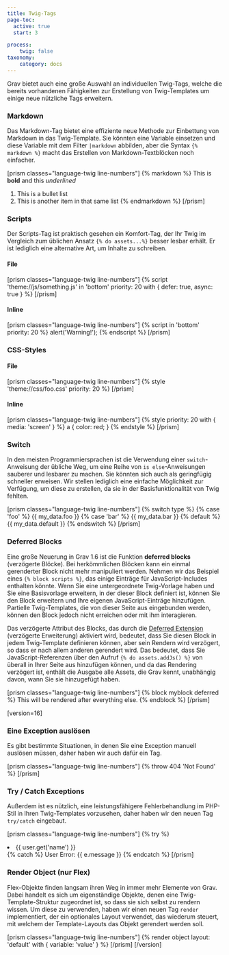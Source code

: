 ```yaml
---
title: Twig-Tags
page-toc:
  active: true
  start: 3

process:
    twig: false
taxonomy:
    category: docs
---
```


Grav bietet auch eine große Auswahl an individuellen Twig-Tags, welche die bereits vorhandenen Fähigkeiten zur Erstellung von Twig-Templates um einige neue nützliche Tags erweitern.

### Markdown

Das Markdown-Tag bietet eine effiziente neue Methode zur Einbettung von Markdown in das Twig-Template.  Sie könnten eine Variable einsetzen und diese Variable mit dem Filter `|markdown` abbilden, aber die Syntax `{% markdown %}` macht das Erstellen von Markdown-Textblöcken noch einfacher.

[prism classes="language-twig line-numbers"]
{% markdown %}
This is **bold** and this _underlined_

1. This is a bullet list
2. This is another item in that same list
{% endmarkdown %}
[/prism]

### Scripts

Der Scripts-Tag ist praktisch gesehen ein Komfort-Tag, der Ihr Twig im Vergleich zum üblichen Ansatz `{% do assets...%}` besser lesbar erhält.  Er ist lediglich eine alternative Art, um Inhalte zu schreiben.

#### File

[prism classes="language-twig line-numbers"]
{% script 'theme://js/something.js' in 'bottom' priority: 20 with { defer: true, async: true } %}
[/prism]

#### Inline

[prism classes="language-twig line-numbers"]
{% script in 'bottom' priority: 20 %}
    alert('Warning!');
{% endscript %}
[/prism]

### CSS-Styles

#### File

[prism classes="language-twig line-numbers"]
{% style 'theme://css/foo.css' priority: 20 %}
[/prism]

#### Inline

[prism classes="language-twig line-numbers"]
{% style priority: 20 with { media: 'screen' } %}
    a { color: red; }
{% endstyle %}
[/prism]

### Switch

In den meisten Programmiersprachen ist die Verwendung einer `switch`-Anweisung der übliche Weg, um eine Reihe von `is else`-Anweisungen sauberer und lesbarer zu machen.  Sie könnten sich auch als geringfügig schneller erweisen.  Wir stellen lediglich eine einfache Möglichkeit zur Verfügung, um diese zu erstellen, da sie in der Basisfunktionalität von Twig fehlten.

[prism classes="language-twig line-numbers"]
{% switch type %}
  {% case 'foo' %}
     {{ my_data.foo }}
  {% case 'bar' %}
     {{ my_data.bar }}
  {% default %}
     {{ my_data.default }}
{% endswitch %}
[/prism]

### Deferred Blocks

Eine große Neuerung in Grav 1.6 ist die Funktion **deferred blocks** (verzögerte Blöcke).  Bei herkömmlichen Blöcken kann ein einmal gerenderter Block nicht mehr manipuliert werden.  Nehmen wir das Beispiel eines `{% block scripts %}`, das einige Einträge für JavaScript-Includes enthalten könnte. Wenn Sie eine untergeordnete Twig-Vorlage haben und Sie eine Basisvorlage erweitern, in der dieser Block definiert ist, können Sie den Block erweitern und Ihre eigenen JavaScript-Einträge hinzufügen.  Partielle Twig-Templates, die von dieser Seite aus eingebunden werden, können den Block jedoch nicht erreichen oder mit ihm interagieren.

Das verzögerte Attribut des Blocks, das durch die [Deferred Extension](https://github.com/rybakit/twig-deferred-extension) (verzögerte Erweiterung) aktiviert wird, bedeutet, dass Sie diesen Block in jedem Twig-Template definieren können, aber sein Rendern wird verzögert, so dass er nach allem anderen gerendert wird. Das bedeutet, dass Sie JavaScript-Referenzen über den Aufruf `{% do assets.addJs() %}` von überall in Ihrer Seite aus hinzufügen können, und da das Rendering verzögert ist, enthält die Ausgabe alle Assets, die Grav kennt, unabhängig davon, wann Sie sie hinzugefügt haben.

[prism classes="language-twig line-numbers"]
{% block myblock deferred %}
    This will be rendered after everything else.
{% endblock %}
[/prism]

[version=16]
### Eine Exception auslösen

Es gibt bestimmte Situationen, in denen Sie eine Exception manuell auslösen müssen, daher haben wir auch dafür ein Tag.

[prism classes="language-twig line-numbers"]
{% throw 404 'Not Found' %}
[/prism]

### Try / Catch Exceptions

Außerdem ist es nützlich, eine leistungsfähigere Fehlerbehandlung im PHP-Stil in Ihren Twig-Templates vorzusehen, daher haben wir den neuen Tag `try/catch` eingebaut.

[prism classes="language-twig line-numbers"]
{% try %}
   <li>{{ user.get('name') }}</li>
{% catch %}
   User Error: {{ e.message }}
{% endcatch %}
[/prism]

### Render Object (nur Flex)

Flex-Objekte finden langsam ihren Weg in immer mehr Elemente von Grav.  Dabei handelt es sich um eigenständige Objekte, denen eine Twig-Template-Struktur zugeordnet ist, so dass sie sich selbst zu rendern wissen.  Um diese zu verwenden, haben wir einen neuen Tag `render` implementiert, der ein optionales Layout verwendet, das wiederum steuert, mit welchem der Template-Layouts das Objekt gerendert werden soll.

[prism classes="language-twig line-numbers"]
{% render object layout: 'default' with { variable: 'value' } %}
[/prism]
[/version]

